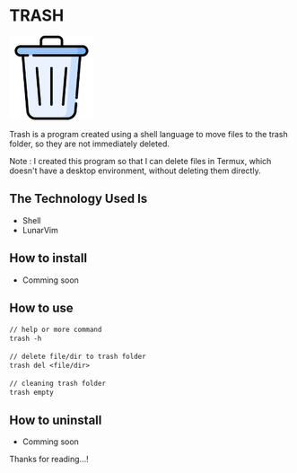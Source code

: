 # TRASH

<img alt="trash icon" src="resources/icon/playstore.png" height="150px"> 

Trash is a program created using a shell language to move files to the trash folder, so they are not immediately deleted.

Note : I created this program so that I can delete files in Termux, which doesn't have a desktop environment, without deleting them directly.

## The Technology Used Is
- Shell
- LunarVim

## How to install
- Comming soon

## How to use
```
// help or more command
trash -h

// delete file/dir to trash folder
trash del <file/dir>

// cleaning trash folder
trash empty
```

## How to uninstall
- Comming soon

Thanks for reading...!
